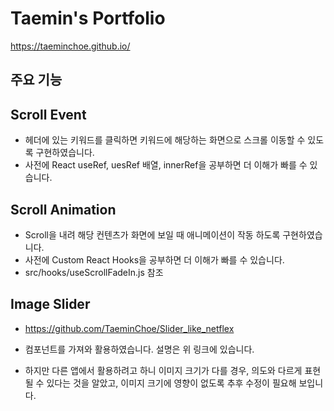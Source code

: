 # Taemin's Portfolio

https://taeminchoe.github.io/

## 주요 기능

## Scroll Event

- 헤더에 있는 키워드를 클릭하면 키워드에 해당하는 화면으로 스크롤 이동할 수 있도록 구현하였습니다.
- 사전에 React useRef, uesRef 배열, innerRef을 공부하면 더 이해가 빠를 수 있습니다.

## Scroll Animation

- Scroll을 내려 해당 컨텐츠가 화면에 보일 때 애니메이션이 작동 하도록 구현하였습니다.
- 사전에 Custom React Hooks을 공부하면 더 이해가 빠를 수 있습니다.
- src/hooks/useScrollFadeIn.js 참조

## Image Slider

- https://github.com/TaeminChoe/Slider_like_netflex

- 컴포넌트를 가져와 활용하였습니다. 설명은 위 링크에 있습니다.

- 하지만 다른 앱에서 활용하려고 하니 이미지 크기가 다를 경우, 의도와 다르게 표현될 수 있다는 것을 알았고, 이미지 크기에 영향이 없도록 추후 수정이 필요해 보입니다.
